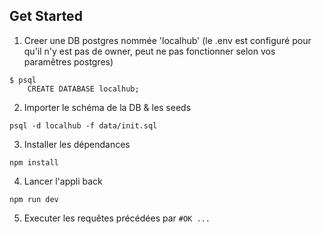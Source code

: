 ## Get Started

1. Creer une DB postgres nommée 'localhub' (le .env est configuré pour qu'il n'y est pas de owner, peut ne pas fonctionner selon vos paramêtres postgres)

```
$ psql
    CREATE DATABASE localhub;
```

2. Importer le schéma de la DB & les seeds

```
psql -d localhub -f data/init.sql 
```

3. Installer les dépendances

```
npm install
```

4. Lancer l'appli back

```
npm run dev
```

5. Executer les requêtes précédées par `#OK ...`
